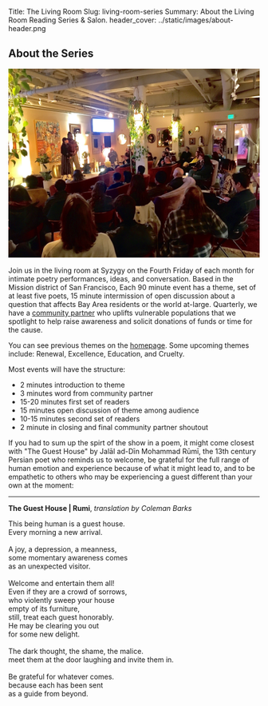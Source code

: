 Title: The Living Room
Slug: living-room-series
Summary: About the Living Room Reading Series & Salon.
header_cover: ../static/images/about-header.png


## About the Series

![photo of Feb 2022 Show](../static/images/rebirth_show.jpg)

Join us in the living room at Syzygy on the Fourth Friday of each month for intimate poetry performances, ideas, and conversation. Based in the Mission district of San Francisco, Each 90 minute event has a theme, set of at least five poets, 15 minute intermission of open discussion about a question that affects Bay Area residents or the world at-large. Quarterly, we have a [community partner](https://thelivingroomsf.com/partners/) who uplifts vulnerable populations that we spotlight to help raise awareness and solicit donations of funds or time for the cause.

You can see previous themes on the [homepage](https://thelivingroomsf.com/). Some upcoming themes include: Renewal, Excellence, Education, and Cruelty.

Most events will have the structure:

- 2 minutes introduction to theme
- 3 minutes word from community partner
- 15-20 minutes first set of readers
- 15 minutes open discussion of theme among audience
- 10-15 minutes second set of readers
- 2 minute in closing and final community partner shoutout

If you had to sum up the spirt of the show in a poem, it might come closest with "The Guest House" by Jalāl ad-Dīn Mohammad Rūmī, the 13th century Persian poet who reminds us to welcome, be grateful for the full range of human emotion and experience because of what it might lead to, and to be empathetic to others who may be experiencing a guest different than your own at the moment:

---

<strong>The Guest House | Rumi</strong>, <em>translation by Coleman Barks</em>

This being human is a guest house.<br/>
Every morning a new arrival.<br/>
<br/>
A joy, a depression, a meanness,<br/>
some momentary awareness comes<br/>
as an unexpected visitor.<br/>
<br/>
Welcome and entertain them all!<br/>
Even if they are a crowd of sorrows,<br/>
who violently sweep your house<br/>
empty of its furniture,<br/>
still, treat each guest honorably.<br/>
He may be clearing you out<br/>
for some new delight.<br/>
<br/>
The dark thought, the shame, the malice.<br/>
meet them at the door laughing and invite them in.<br/>
<br/>
Be grateful for whatever comes.<br/>
because each has been sent<br/>
as a guide from beyond.<br/>
<br/>
